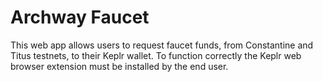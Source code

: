 # Archway Faucet
This web app allows users to request faucet funds, from Constantine and Titus testnets, to their Keplr wallet. To function correctly the Keplr web browser extension must be installed by the end user.

